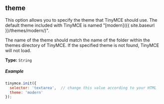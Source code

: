 ## theme

This option allows you to specify the theme that TinyMCE should use. The default theme included with TinyMCE is named "[modern]({{ site.baseurl }}/themes/modern/)".

The name of the theme should match the name of the folder within the themes directory of TinyMCE. If the specified theme is not found, TinyMCE will not load.

**Type:** `String`

##### Example

```js
tinymce.init({
  selector: 'textarea',  // change this value according to your HTML
  theme: 'modern'
});
```
